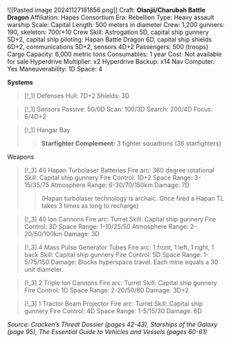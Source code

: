 ![[Pasted image 20241127181856.png]]
Craft: **Olanjii/Charubah Battle Dragon**
Affiliation: Hapes Consortium
Era: Rebellion
Type: Heavy assault warship
Scale: Capital
Length: 500 meters in diameter
Crew: 1,200 gunners: 190, skeleton: 700/+10
Crew Skill: Astrogation 5D, capital ship gunnery 5D+2, capital ship piloting: Hapan Battle Dragon 6D, capital ship shields 6D+2, communications 5D+2, sensors 4D+2
Passengers: 500 (troops)
Cargo Capacity: 6,000 metric tons
Consumables: 1 year
Cost: Not available for sale
Hyperdrive Multiplier: x2
Hyperdrive Backup: x14
Nav Computer: Yes
Maneuverability: 1D
Space: 4

**Systems**
> [!_1] Defenses
> Hull: 7D+2
> Shields: 3D

> [!_1] Sensors
> Passive: 50/0D
> Scan: 100/3D
> Search: 200/4D
> Focus: 6/4D+2

> [!_1] Hangar Bay
> > **Starfighter Complement:** 3 fighter squadrons (36 starfighters)

Weapons
> [!_3] 40 Hapan Turbolaser Batteries 
> Fire arc: 360 degree rotational
> Skill: Capital ship gunnery
> Fire Control: 1D+2
> Space Range: 3-15/35/75
> Atmosphere Range: 6-30/70/150km
> Damage: 7D
> > (Hapan turbolaser technology is archaic. Once fired a Hapan TL takes 3 times as long to recharge)

> [!_3] 40 Ion Cannons
> Fire arc: Turret
> Skill: Capital ship gunnery
> Fire Control: 3D
> Space Range: 1-10/25/50
> Atmosphere Range: 2-20/50/100km
> Damage: 3D

> [!_3] 4 Mass Pulse Generator Tubes
> Fire arc: 1 front, 1 left, 1 right, 1 back
> Skill: Capital ship gunnery
> Fire Control: 5D
> Space Range: 1-5/75/150
> Damage: Blocks hyperspace travel. Each mine equals a 30
> unit diameter.

> [!_3] 2 Triple Ion Cannons
> Fire arc: Turret
> Skill: Capital ship gunnery
> Fire Control: 1D
> Space Range: 2-20/50/80
> Damage: 3D+2

> [!_3] 1 Tractor Beam Projector
> Fire arc: Turret
> Skill: Capital ship gunnery
> Fire Control: 4D
> Space Range: 1-5/15/30
> Damage: 6D




*Source: Cracken’s Threat Dossier (pages 42-43), Starships of the Galaxy (page 95), The Essential Guide to Vehicles and Vessels (pages 60-61)*